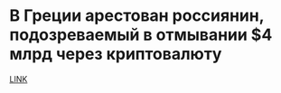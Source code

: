 # В Греции арестован россиянин, подозреваемый в отмывании $4 млрд через криптовалюту



[LINK](https://varlamov.ru/2486387.html)